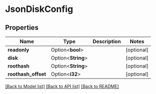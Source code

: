 # JsonDiskConfig

## Properties

Name | Type | Description | Notes
------------ | ------------- | ------------- | -------------
**readonly** | Option<**bool**> |  | [optional]
**disk** | Option<**String**> |  | [optional]
**roothash** | Option<**String**> |  | [optional]
**roothash_offset** | Option<**i32**> |  | [optional]

[[Back to Model list]](../README.md#documentation-for-models) [[Back to API list]](../README.md#documentation-for-api-endpoints) [[Back to README]](../README.md)



